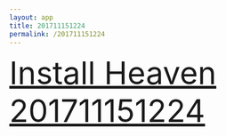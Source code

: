 ```yaml
---
layout: app
title: 201711151224
permalink: /201711151224
---
```

<div class="pure-g">
    <div class="pure-u-1-1" style="font-size: 4em">
        <a class="pure-button-primary" href="itms-services://?action=download-manifest&url=https%3A%2F%2Flitsungyisigono.github.io%2FTestScript%2Fmanifests%2F201711151224.plist"><i class="fa fa-download" aria-hidden="true"></i>Install Heaven 201711151224</a>
    </div>
</div>